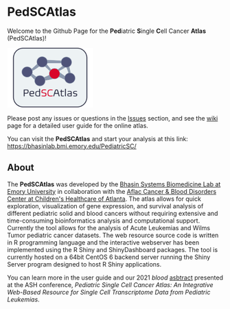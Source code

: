 # PedSCAtlas
Welcome to the Github Page for the **Ped**iatric **S**ingle **C**ell Cancer **Atlas** (PedSCAtlas)!

<img src="https://github.com/bhasin-lab/PedSCAtlas/blob/a57553f1627754653f8447d93788ba4e7a2c3132/PedSCAtlas_logo.png" width="200">

Please post any issues or questions in the [Issues](https://github.com/bhasin-lab/PedSCAtlas/issues) section, and see the [wiki](https://github.com/bhasin-lab/PedSCAtlas/wiki) page for a detailed user guide for the online atlas.

You can visit the **PedSCAtlas** and start your analysis at this link: https://bhasinlab.bmi.emory.edu/PediatricSC/

## About

The **PedSCAtlas** was developed by the [Bhasin Systems Biomedicine Lab at Emory University](http://www.bhasinlab.org/) in collaboration with the [Aflac Cancer & Blood Disorders Center at Children's Healthcare of Atlanta](https://www.choa.org/medical-services/cancer-and-blood-disorders). The atlas allows for quick exploration, visualization of gene expression, and survival analysis of different pediatric solid and blood cancers without requiring extensive and time-consuming bioinformatics analysis and computational support. Currently the tool allows for the analysis of Acute Leukemias and Wilms Tumor pediatric cancer datasets. The web resource source code is written in R programming language and the interactive webserver has been implemented using the R Shiny and ShinyDashboard packages. The tool is currently hosted on a 64bit CentOS 6 backend server running the Shiny Server program designed to host R Shiny applications.

You can learn more in the user guide and our 2021 *blood* [asbtract](https://ashpublications.org/blood/article/138/Supplement%201/3488/479636/Pediatric-Single-Cell-Cancer-Atlas-An-Integrative) presented at the ASH conference, *Pediatric Single Cell Cancer Atlas: An Integrative Web-Based Resource for Single Cell Transcriptome Data from Pediatric Leukemias*.

